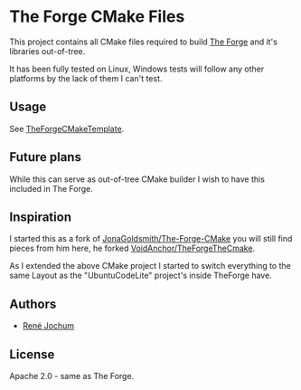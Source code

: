 # The Forge CMake Files

This project contains all CMake files required to build [The Forge](https://github.com/ConfettiFX/The-Forge) and it's libraries out-of-tree.

It has been fully tested on Linux, Windows tests will follow any other platforms by the lack of them I can't test.

## Usage

See [TheForgeCMakeTemplate](https://github.com/jochumdev/TheForgeCMakeTemplate).

## Future plans

While this can serve as out-of-tree CMake builder I wish to have this included in The Forge.

## Inspiration

I started this as a fork of [JonaGoldsmith/The-Forge-CMake](https://github.com/JonahGoldsmith/The-Forge-CMake.git) you will still find pieces from him here, he forked
[VoidAnchor/TheForgeTheCmake](https://github.com/VoidAnchor/TheForgeTheCmake).

As I extended the above CMake project I started to switch everything to the same Layout as the "UbuntuCodeLite" project's inside TheForge have.

## Authors

- [René Jochum](https://github.com/jochumdev)

## License

Apache 2.0 - same as The Forge.
